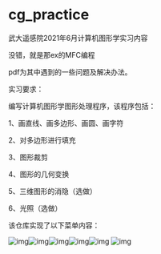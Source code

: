# cg_practice

武大遥感院2021年6月计算机图形学实习内容

没错，就是那ex的MFC编程

pdf为其中遇到的一些问题及解决办法。

实习要求：

编写计算机图形学图形处理程序，该程序包括： 

1、画直线、画多边形、画圆、画字符

2、对多边形进行填充 

3、图形裁剪 

4、图形的几何变换 

5、三维图形的消隐（选做） 

6、光照（选做）

该仓库实现了以下菜单内容：

 

![img](F:\计算机图形学实习\README.assets\clip_image002.png)![img](F:\计算机图形学实习\README.assets\clip_image004.png)![img](F:\计算机图形学实习\README.assets\clip_image006.png)![img](F:\计算机图形学实习\README.assets\clip_image008.png)![img](F:\计算机图形学实习\README.assets\clip_image010.png) ![img](F:\计算机图形学实习\README.assets\clip_image012.png)

